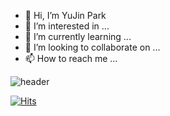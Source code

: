 - 👋 Hi, I’m YuJin Park
- 👀 I’m interested in ...
- 🌱 I’m currently learning ...
- 💞️ I’m looking to collaborate on ...
- 📫 How to reach me ...

<!---
qkrbwls/qkrbwls is a ✨ special ✨ repository because its `README.md` (this file) appears on your GitHub profile.
You can click the Preview link to take a look at your changes.
--->
![header](https://capsule-render.vercel.app/api?type=wave&color=auto&height=300&section=header&text=capsule%20render&fontSize=90)

[![Hits](https://hits.seeyoufarm.com/api/count/incr/badge.svg?url=https%3A%2F%2Fgithub.com%2Fqkrbwls%2F&count_bg=%23FFB1ED&title_bg=%2327C5EE&icon=&icon_color=%23E7E7E7&title=hits&edge_flat=false)](https://hits.seeyoufarm.com)
